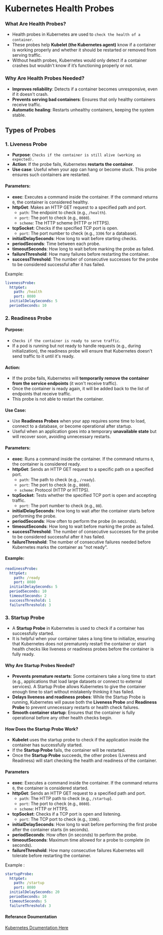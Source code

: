 # Kubernetes Health Probes

### What Are Health Probes?

- Health probes in Kubernetes are used to `check the health of a container`.  
- These probes help **Kubelet (the Kubernetes agent)** know if a container is working properly and whether it should be restarted or removed from serving traffic.  
- Without health probes, Kubernetes would only detect if a container crashes but wouldn't know if it’s functioning properly or not.

### Why Are Health Probes Needed?

- **Improves reliability**: Detects if a container becomes unresponsive, even if it doesn't crash.
- **Prevents serving bad containers**: Ensures that only healthy containers receive traffic.
- **Automatic healing**: Restarts unhealthy containers, keeping the system stable.

## Types of Probes

### 1. Liveness Probe
- **Purpose**: `Checks if the container is still alive (working as expected).`
- **Action**: If the probe fails, Kubernetes **restarts the container**.
- **Use case**: Useful when your app can hang or become stuck. This probe ensures such containers are restarted.

#### Parameters:
- **exec**: Executes a command inside the container. If the command returns `0`, the container is considered healthy.
- **httpGet**: Makes an HTTP GET request to a specified path and port.
  - `path`: The endpoint to check (e.g., `/health`).
  - `port`: The port to check (e.g., `8080`).
  - `scheme`: The HTTP scheme (HTTP or HTTPS).
- **tcpSocket**: Checks if the specified TCP port is open.
  - `port`: The port number to check (e.g., `3306` for a database).
- **initialDelaySeconds**: How long to wait before starting checks.
- **periodSeconds**: Time between each probe.
- **timeoutSeconds**: How long to wait before marking the probe as failed.
- **failureThreshold**: How many failures before restarting the container.
- **successThreshold**: The number of consecutive successes for the probe to be considered successful after it has failed.

Example:
```yaml
livenessProbe:
  httpGet:
    path: /health
    port: 8080
  initialDelaySeconds: 5
  periodSeconds: 10
```

### 2. Readiness Probe

#### **Purpose**:
- `Checks if the container is ready to serve traffic`.
- If a pod is running but not ready to handle requests (e.g., during initialization), the readiness probe will ensure that Kubernetes doesn't send traffic to it until it's ready.

  
#### **Action**:
- If the probe fails, Kubernetes will **temporarily remove the container from the service endpoints** (it won't receive traffic).
- Once the container is ready again, it will be added back to the list of endpoints that receive traffic.
- This probe is not able to restart the container.

#### **Use Case**:
- Use **Readiness Probes** when your app requires some time to load, connect to a database, or become operational after startup.
- Useful when an application goes into a temporary **unavailable state** but will recover soon, avoiding unnecessary restarts.

#### **Parameters**:
- **exec**: Runs a command inside the container. If the command returns `0`, the container is considered ready.
- **httpGet**: Sends an HTTP GET request to a specific path on a specified port.
  - `path`: The path to check (e.g., `/ready`).
  - `port`: The port to check (e.g., `8080`).
  - `scheme`: Protocol (HTTP or HTTPS).
- **tcpSocket**: Tests whether the specified TCP port is open and accepting traffic.
  - `port`: The port number to check (e.g., `80`).
- **initialDelaySeconds**: How long to wait after the container starts before performing the probe.
- **periodSeconds**: How often to perform the probe (in seconds).
- **timeoutSeconds**: How long to wait before marking the probe as failed.
- **successThreshold**: The number of consecutive successes for the probe to be considered successful after it has failed.
- **failureThreshold**: The number of consecutive failures needed before Kubernetes marks the container as "not ready".

#### **Example**:
```yaml
readinessProbe:
  httpGet:
    path: /ready
    port: 8080
  initialDelaySeconds: 5
  periodSeconds: 10
  timeoutSeconds: 2
  successThreshold: 1
  failureThreshold: 3

```

### 3. Startup Probe

- A **Startup Probe** in Kubernetes is used to check if a container has successfully started. 
- It is helpful when your container takes a long time to initialize, ensuring that Kubernetes does not prematurely restart the container or start health checks like liveness or readiness probes before the container is fully ready.

#### Why Are Startup Probes Needed?

- **Prevents premature restarts**: Some containers take a long time to start (e.g., applications that load large datasets or connect to external services). A Startup Probe allows Kubernetes to give the container enough time to start without mistakenly thinking it has failed.
- **Delays liveness and readiness probes**: While the Startup Probe is running, Kubernetes will pause both the **Liveness Probe** and **Readiness Probe** to prevent unnecessary restarts or health check failures.
- **Smooth container startup**: Ensures that the container is fully operational before any other health checks begin.

#### How Does the Startup Probe Work?

- **Kubelet** uses the startup probe to check if the application inside the container has successfully started.
- If the **Startup Probe** fails, the container will be restarted.
- Once the **Startup Probe** succeeds, the other probes (Liveness and Readiness) will start checking the health and readiness of the container.

#### **Parameters** 

- **exec**: Executes a command inside the container. If the command returns `0`, the container is considered started.
- **httpGet**: Sends an HTTP GET request to a specified path and port.
  - `path`: The HTTP path to check (e.g., `/startup`).
  - `port`: The port to check (e.g., `8080`).
  - `scheme`: HTTP or HTTPS.
- **tcpSocket**: Checks if a TCP port is open and listening.
  - `port`: The TCP port to check (e.g., `3306`).
- **initialDelaySeconds**: How long to wait before performing the first probe after the container starts (in seconds).
- **periodSeconds**: How often (in seconds) to perform the probe.
- **timeoutSeconds**: Maximum time allowed for a probe to complete (in seconds).
- **failureThreshold**: How many consecutive failures Kubernetes will tolerate before restarting the container.

Example :

```yaml
startupProbe:
  httpGet:
    path: /startup
    port: 8080
  initialDelaySeconds: 20
  periodSeconds: 10
  timeoutSeconds: 5
  failureThreshold: 3

```


#### **Referance Doumentation** 
[Kubernetes Dcumentation Here](https://kubernetes.io/docs/tasks/configure-pod-container/configure-liveness-readiness-startup-probes/)
